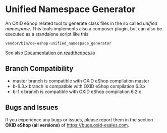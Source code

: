 # Unified Namespace Generator

An OXID eShop related tool to generate class files in the so called _unified namespace_.
This tools implements also a composer plugin, but can also be executed as a
  standalone script like this
 ```
 vendor/bin/oe-eshop-unified_namespace_generator
 ```

See also [Documentation on readthedocs.io](http://oxid-eshop-developer-documentation.readthedocs.io/en/latest/oxid_components/unified_namespace_generator.html)

Branch Compatibility
--------------------

* master branch is compatible with OXID eShop compilation master
* b-6.3.x branch is compatible with OXID eShop compilation 6.3.x
* b-1.x branch is compatible with OXID eShop compilation 6.2.x

## Bugs and Issues

If you experience any bugs or issues, please report them in the section **OXID eShop (all versions)** of https://bugs.oxid-esales.com.
